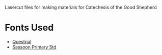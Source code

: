 Lasercut files for making materials for Catechesis of the Good Shepherd

# Fonts Used

- [Questrial](https://fonts.google.com/specimen/Questrial)
- [Sassoon Primary Std](https://dafontfamily.net/sassoon-font-free-download/)
